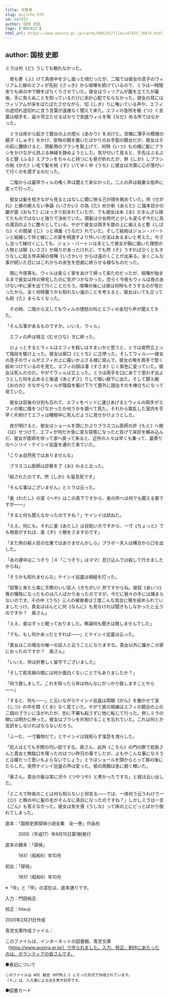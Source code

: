 ```yaml
---
title: 目撃者
slug: mujizhe-5f9
id: 047433
author: 国枝 史郎
tags: ["NDC913"]
html_url: https://www.aozora.gr.jp/cards/000255/files/47433_70474.html
---
```


## author: 国枝 史郎

ミラは何《ど》うしても眠れなかった。

　夜も更《ふ》けて真夜中を少し廻った頃だったが、二階では彼女の息子のウィリアムと嫁のエフィが先刻《さっき》から喧嘩を続けているので、ミラは一時間余りも床の中で眼をぱちくりさせていた。彼女はウィリアムが腹を立てたが最後、手に負えぬことを知っているだけに余計心配でならなかった。彼女の耳にはウィリアムが床をばたばたさせながら、切《しき》りに喚いている声や、エフィの途切れ途切れに言う言葉が遠慮なく聞えて来た。エフィの急所を衝《つ》く言葉は相手を、益々苛立たせるばかりで到底ウィルを宥《なだ》める所ではなかった。

　ミラは床から起きて鏡台の上の燈火《あかり》を点けた。空箱に薄手の模様の繻子《しゅす》をかけ、安物の鏡を置いたばかりのお手製の鏡台だが、彼女はその前に腰掛けると、頭髪用のブラシを取上げて、何時《いつ》もの様に髪にブラシをかけながら昂ぶる神経を静めようとした。気が付いて見ると、手先はぶるぶると顫《ふる》えブラシをちゃんと持つにも骨が折れたが、併《しか》しブラシの剛《かた》い毛で髪を梳《す》いてゆく中《うち》に彼女は次第に心が落付いて行くのを感ずるのだった。

　二階からは最早ウィルの喚く声は聞えて来なかった。二人の声は鈍重な低声に変って行った。

　彼女は髪を梳きながら見るとはなしに鏡に映る己が顔を眺めていた。悴《せがれ》と嫁の絶えない争論《いさかい》の為《た》めか新《あらた》に幾本目かの皺が面《おもて》にはっきり刻まれていたが、でも彼女は未《ま》だまんざら捨てたものではないと独りで決めていた。頭髪は少女時代と少しも変らず今だに烏の濡羽のように艶々としている。やがて彼女は両手を膝の上に揃えると暫《しばら》くの間凝《じ》っと項垂《うなだ》れていた。そして結局はジョン・バートンと結婚して悴と嫁にこの家を明渡すより外いい方法はあるまいと考えた。今さし当って縁付くにしても、ジョン・バートンは夫として彼女が胸に描いた理想の人物とは聊《いささ》か隔りがあったけれど、でも然《そ》うすれば少くともきりなしに起る悴夫婦の喧嘩《いさかい》からは遠のくことが出来る。全くこんな事が続いた日にはこれからの余生を悲劇に終らせる様なものだった。

　現に今夜等も、ウィルは長らく家をあけて帰って来たのだったが、喧嘩が始まるまで彼女は悴の帰宅したのに気がつかなかった。恐らく今夜もウィルは夜のあけない中に家を出て行くことだろう。喧嘩の後には彼は何時もそうするのが常だったから。全く何時襲うかも知れない嵐のことを考えると、彼女はいても立っても耐《た》まらなくなった。

　その時、二階から又してもウィルの憤怒の叫とエフィの金切り声が聞えてきた。

「そんな事があるものですか。いいえ、ウィル」

　エフィの声は噎泣《むせびな》きに終った。

　ひょっとするとウィルはエフィを殺しはすまいかと思うと、ミラは突然立上って階段を駆け上った。彼女は扉口《とぐち》に立停った。そしてウィル――彼女の息子のウィルがエフィの上に蔽いかぶさる様に屈んで、彼女の喉を両手で堅く絞めつけているのを見た。エフィの顔は凄《すさま》じく紫色に変っていた。彼女は死んだのだ。やがてウィルは立上った。ミラは両手を口にあてて思わず出ようとした叫を止めると後退《あとずさ》りして暗い廊下に出た。そして顫え戦《おのの》きながらウィルが階段を駆け下りて屋外に跳出すのを棒立ちになって見ていた。

　彼女は前後の分別も忘れて、エフィをベッドに運びあげるとウィルの両手がエフィの喉に傷をつけなかったか何うかを調べて見た。それから取乱した室内を手早く片附けてエフィは睡眠中に死んだように見せかけようとした。

　夜が明けると、彼女はショールを頭にかぶりブラスコム医師の許《もと》へ馳《は》せつけて、エフィが何だか急に変な容態になったと告げて来診を頼み込んだ、彼女が医師を伴って家へ戻って来ると、近所の人々は早くも集って、最寄りのヘンリイ・ケイシイ巡査を連れて来ていた。

「こりぁ自然死ではありませんな」

　ブラスコム医師は診察を了《お》わると云った。

「殺されたのです。然《しか》も窒息死です」

「そんな事はございません」とミラは云った。

「妾《わたし》の室《へや》はこの真下ですから、妾の所へは何でも聞える筈ですが――」

「すると何も聞えなかったのですね？」ケイシイは訊ねた。

「ええ、何にも。それに妾《あたし》は目聡い方ですから、一寸《ちょっと》でも物音がすれば、直《す》ぐ眼をさますのです」

「また例の殺人狂の仕業ではありませんかしら」ブラボー夫人は横合から口を出した。

「あの連中はこつそり［＃「こつそり」はママ］忍び込んでは殺して行きましたからね」

「そうかも知れませんな」ケイシイ巡査は相槌を打った。

「奴等と来たら実に手際のいい狂人《きちがい》共ですからね。彼奴《あいつ》等の犠牲になったものは八人ばかりあったのですが、今だに我々の手には捕まらないのです。その中《うち》三人の被害者は丁度こんな具合に喉を絞められていましたっけ。貴女はほんとに何《なんに》も見なければ聞きもしなかったと云うのですか？　奥さん」

「ええ、妾はずっと眠っておりました。無論何も聞きは致しませんでした」

「でも、もし何かあったとすれば――」とケイシイ巡査は云った。

「貴女はこの場合の唯一の証人と云うことになりますな。貴女以外に誰かこの家におったのですか？　奥さん」

「いいえ、悴は折悪しく留守でございました」

「そして若夫婦の間には何か面白くないことでもありましたか？」

「何う致しまして。これを知ったら倅は何んなにがっかり致しますことやら――」

「すると、何も――」と云いながらケイシイ巡査は両眼《がん》を働かせて室《しつ》の中を隈《くま》なく見ていた。やがて彼の視線はエフィの鏡台の上の二個のブラシに注がれたが、別に不審も起さずに他に転じて行った。併しミラの眼には明かに映った。彼女はブラシを片附けることを忘れていた。これは何とか言訳をしなければならないだろう。

「ふーむ、一寸難物だて」とケイシイは我知らず溜息を洩らした。

「犯人はとても手際の巧い奴ですな。奥さん、此所《こちら》の門の際で若奥さんと貴女と無駄口を喋ったのはつい昨日の事でしたが、よもやこんな事になろうとは誰だって思いもよらないでしょう」ミラはショールを頭からとって肩の後にたらした。突然ケイシイ巡査の声は変った。彼の両眼は急に鋭く輝いた。

「奥さん。貴女の髪は実に沢々《つやつや》と黒かったですな」と彼は云い出した。

「ところで昨夜のことは何も知らないと仰言る――では、一体何う云うわけで一《ひ》と晩の中に髪の毛がそんなに真白になったのですね？」しかしミラは一言《ごん》も答えなかった。彼女は気を喪《うしな》って床の上にどっとばかり倒れてしまった。













底本：「国枝史郎探偵小説全集　全一巻」作品社

　　　2005（平成17）年9月15日第1刷発行

底本の親本：「探偵」

　　　1931（昭和6）年10月

初出：「探偵」

　　　1931（昭和6）年10月

※「倅」と「悴」の混在は、底本通りです。

入力：門田裕志

校正：hitsuji

2020年2月21日作成

青空文庫作成ファイル：

このファイルは、インターネットの図書館、青空文庫（https://www.aozora.gr.jp/）で作られました。入力、校正、制作にあたったのは、ボランティアの皆さんです。











●表記について


	このファイルは W3C 勧告 XHTML1.1 にそった形式で作成されています。
	［＃…］は、入力者による注を表す記号です。







●図書カード
